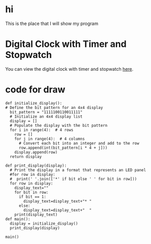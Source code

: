 # hi
This is the place that I will show my program 

# Digital Clock with Timer and Stopwatch
You can view the digital clock with timer and stopwatch [here](https://hugow0528.github.io/w_progland/index%20(1).html).


# code for draw
```
def initialize_display():
# Define the bit pattern for an 4x4 display
  bit_pattern = "1111100110011111"
  # Initialize an 4x4 display list
  display = []
  # Populate the display with the bit pattern
  for i in range(4):  # 4 rows
    row = []
    for j in range(4):  # 4 columns
      # Convert each bit into an integer and add to the row
      row.append(int(bit_pattern[i * 4 + j]))
    display.append(row)
  return display

def print_display(display):
  # Print the display in a format that represents an LED panel
  #for row in display:
  #  print(' '.join(['*' if bit else ' ' for bit in row]))
  for row in display:
    display_text=""
    for bit in row:
      if bit == 1:
        display_text=display_text+"* "
      else:
        display_text=display_text+"  "
    print(display_text)
def main():
  display = initialize_display()
  print_display(display)

main()
```
